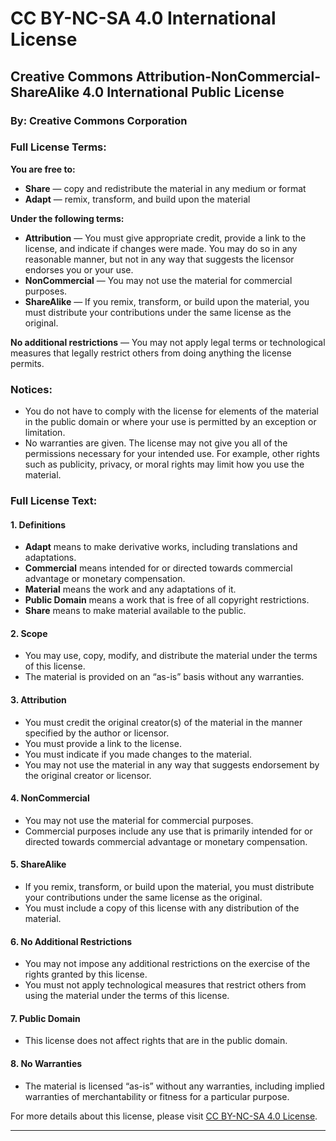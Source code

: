 # CC BY-NC-SA 4.0 International License

## Creative Commons Attribution-NonCommercial-ShareAlike 4.0 International Public License

### By: Creative Commons Corporation

### Full License Terms:

**You are free to:**

- **Share** — copy and redistribute the material in any medium or format
- **Adapt** — remix, transform, and build upon the material

**Under the following terms:**

- **Attribution** — You must give appropriate credit, provide a link to the license, and indicate if changes were made. You may do so in any reasonable manner, but not in any way that suggests the licensor endorses you or your use.
- **NonCommercial** — You may not use the material for commercial purposes.
- **ShareAlike** — If you remix, transform, or build upon the material, you must distribute your contributions under the same license as the original.

**No additional restrictions** — You may not apply legal terms or technological measures that legally restrict others from doing anything the license permits.

### Notices:

- You do not have to comply with the license for elements of the material in the public domain or where your use is permitted by an exception or limitation.
- No warranties are given. The license may not give you all of the permissions necessary for your intended use. For example, other rights such as publicity, privacy, or moral rights may limit how you use the material.

### Full License Text:

#### 1. Definitions

- **Adapt** means to make derivative works, including translations and adaptations.
- **Commercial** means intended for or directed towards commercial advantage or monetary compensation.
- **Material** means the work and any adaptations of it.
- **Public Domain** means a work that is free of all copyright restrictions.
- **Share** means to make material available to the public.

#### 2. Scope

- You may use, copy, modify, and distribute the material under the terms of this license.
- The material is provided on an “as-is” basis without any warranties.

#### 3. Attribution

- You must credit the original creator(s) of the material in the manner specified by the author or licensor.
- You must provide a link to the license.
- You must indicate if you made changes to the material.
- You may not use the material in any way that suggests endorsement by the original creator or licensor.

#### 4. NonCommercial

- You may not use the material for commercial purposes.
- Commercial purposes include any use that is primarily intended for or directed towards commercial advantage or monetary compensation.

#### 5. ShareAlike

- If you remix, transform, or build upon the material, you must distribute your contributions under the same license as the original.
- You must include a copy of this license with any distribution of the material.

#### 6. No Additional Restrictions

- You may not impose any additional restrictions on the exercise of the rights granted by this license.
- You must not apply technological measures that restrict others from using the material under the terms of this license.

#### 7. Public Domain

- This license does not affect rights that are in the public domain.

#### 8. No Warranties

- The material is licensed “as-is” without any warranties, including implied warranties of merchantability or fitness for a particular purpose.

For more details about this license, please visit [CC BY-NC-SA 4.0 License](https://creativecommons.org/licenses/by-nc-sa/4.0/).

---
